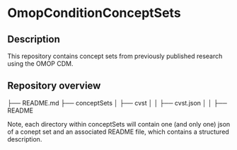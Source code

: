 # OmopConditionConceptSets

## Description
This repository contains concept sets from previously published research using the OMOP CDM.  

## Repository overview

├── README.md
├── conceptSets
│   ├── cvst
│   │   ├── cvst.json
│   │   ├── README

Note, each directory within conceptSets will contain one (and only one) json of a conept set and an associated README file, which contains a structured description.